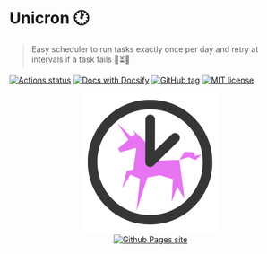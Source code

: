 # Unicron :clock1:
> Easy scheduler to run tasks exactly once per day and retry at intervals if a task fails :repeat_one::hourglass_flowing_sand::unicorn:

[![Actions status](https://github.com/MichaelCurrin/unicron/workflows/Python%20package/badge.svg)](https://github.com/MichaelCurrin/unicron/actions)
[![Docs with Docsify](https://img.shields.io/badge/docs-Docsify-blue.svg)](https://docsify.js.org/)
[![GitHub tag](https://img.shields.io/github/tag/MichaelCurrin/unicron.svg)](https://GitHub.com/MichaelCurrin/unicron/tags/)
[![MIT license](https://img.shields.io/badge/License-MIT-blue.svg)](https://github.com/MichaelCurrin/unicron/blob/master/LICENSE)

<div align="center">
    <a href="https://michaelcurrin.github.io/unicron/">
        <img width="250" src="docs/_media/logo.png" alt="Unicron logo">
        <br>
        <img src="https://img.shields.io/badge/docs-Github_Pages-f967f9?style=for-the-badge" alt="Github Pages site"/>
    </a>
</div>
